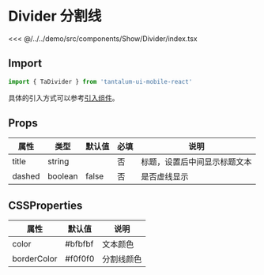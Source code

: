# Divider 分割线

<CodeDemo name="Divider">

<<< @/../../demo/src/components/Show/Divider/index.tsx

</CodeDemo>

## Import

```js
import { TaDivider } from 'tantalum-ui-mobile-react'
```

具体的引入方式可以参考[引入组件](../guide/import.md)。

## Props

| 属性   | 类型    | 默认值 | 必填 | 说明                         |
| ------ | ------- | ------ | ---- | ---------------------------- |
| title  | string  |        | 否   | 标题，设置后中间显示标题文本 |
| dashed | boolean | false  | 否   | 是否虚线显示                 |

## CSSProperties

| 属性        | 默认值  | 说明       |
| ----------- | ------- | ---------- |
| color       | #bfbfbf | 文本颜色   |
| borderColor | #f0f0f0 | 分割线颜色 |
